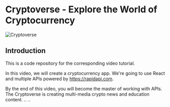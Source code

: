 # Cryptoverse - Explore the World of Cryptocurrency

![Cryptoverse](https://i.ibb.co/8gh5Jc8/image.png)

## Introduction
This is a code repository for the corresponding video tutorial. 

In this video, we will create a cryptocurrency app. We're going to use React and multiple APIs powered by https://rapidapi.com.

By the end of this video, you will become the master of working with APIs.
The Cryptoverse is creating multi-media crypto news and education content.
..
..

